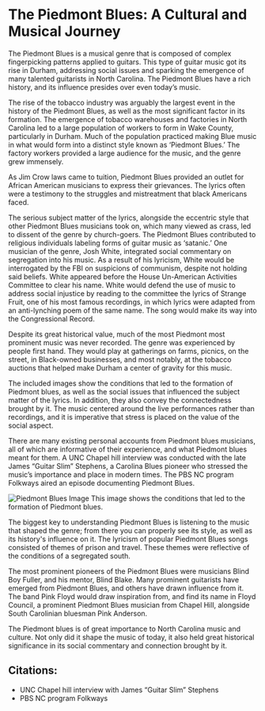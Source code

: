 # The Piedmont Blues: A Cultural and Musical Journey

The Piedmont Blues is a musical genre that is composed of complex fingerpicking patterns applied to guitars. This type of guitar music got its rise in Durham, addressing social issues and sparking the emergence of many talented guitarists in North Carolina. The Piedmont Blues have a rich history, and its influence presides over even today’s music.

The rise of the tobacco industry was arguably the largest event in the history of the Piedmont Blues, as well as the most significant factor in its formation. The emergence of tobacco warehouses and factories in North Carolina led to a large population of workers to form in Wake County, particularly in Durham. Much of the population practiced making Blue music in what would form into a distinct style known as ‘Piedmont Blues.’ The factory workers provided a large audience for the music, and the genre grew immensely.

As Jim Crow laws came to tuition, Piedmont Blues provided an outlet for African American musicians to express their grievances. The lyrics often were a testimony to the struggles and mistreatment that black Americans faced.

The serious subject matter of the lyrics, alongside the eccentric style that other Piedmont Blues musicians took on, which many viewed as crass, led to dissent of the genre by church-goers. The Piedmont Blues contributed to religious individuals labeling forms of guitar music as ‘satanic.’ One musician of the genre, Josh White, integrated social commentary on segregation into his music. As a result of his lyricism, White would be interrogated by the FBI on suspicions of communism, despite not holding said beliefs. White appeared before the House Un-American Activities Committee to clear his name. White would defend the use of music to address social injustice by reading to the committee the lyrics of Strange Fruit, one of his most famous recordings, in which lyrics were adapted from an anti-lynching poem of the same name. The song would make its way into the Congressional Record.

Despite its great historical value, much of the most Piedmont most prominent music was never recorded. The genre was experienced by people first hand. They would play at gatherings on farms, picnics, on the street, in Black-owned businesses, and most notably, at the tobacco auctions that helped make Durham a center of gravity for this music.

The included images show the conditions that led to the formation of Piedmont blues, as well as the social issues that influenced the subject matter of the lyrics. In addition, they also convey the connectedness brought by it. The music centered around the live performances rather than recordings, and it is imperative that stress is placed on the value of the social aspect.

There are many existing personal accounts from Piedmont blues musicians, all of which are informative of their experience, and what Piedmont blues meant for them. A UNC Chapel hill interview was conducted with the late James “Guitar Slim” Stephens, a Carolina Blues pioneer who stressed the music’s importance and place in modern times. The PBS NC program Folkways aired an episode documenting Piedmont Blues.

![Piedmont Blues Image](https://i.etsystatic.com/12414326/r/il/eecf2d/3974312676/il_fullxfull.3974312676_5miq.jpg "Piedmont Blues")
This image shows the conditions that led to the formation of Piedmont blues.

The biggest key to understanding Piedmont Blues is listening to the music that shaped the genre; from there you can properly see its style, as well as its history's influence on it. The lyricism of popular Piedmont Blues songs consisted of themes of prison and travel. These themes were reflective of the conditions of a segregated south.

The most prominent pioneers of the Piedmont Blues were musicians Blind Boy Fuller, and his mentor, Blind Blake. Many prominent guitarists have emerged from Piedmont Blues, and others have drawn influence from it. The band Pink Floyd would draw inspiration from, and find its name in Floyd Council, a prominent Piedmont Blues musician from Chapel Hill, alongside South Carolinian bluesman Pink Anderson.

The Piedmont blues is of great importance to North Carolina music and culture. Not only did it shape the music of today, it also held great historical significance in its social commentary and connection brought by it.

## Citations:

- UNC Chapel hill interview with James “Guitar Slim” Stephens
- PBS NC program Folkways

